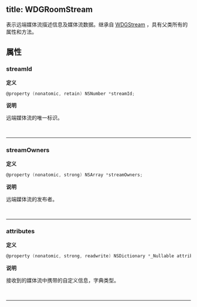 title: WDGRoomStream
---

表示远端媒体流描述信息及媒体流数据。继承自 [WDGStream](/conference/iOS/api/WDGStream.html) ，具有父类所有的属性和方法。

## 属性

### streamId

**定义**

```objectivec
@property (nonatomic, retain) NSNumber *streamId;
```

**说明**

远端媒体流的唯一标识。

</br>

---

### streamOwners

**定义**

```objectivec
@property (nonatomic, strong) NSArray *streamOwners;
```

**说明**

远端媒体流的发布者。

</br>

---

### attributes

**定义**

```objectivec
@property (nonatomic, strong, readwrite) NSDictionary *_Nullable attributes;
```

**说明**

接收到的媒体流中携带的自定义信息，字典类型。

</br>

---
